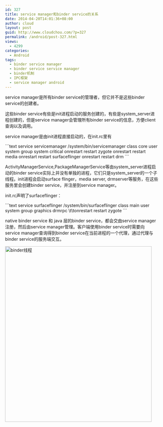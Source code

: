 ```yaml
---
id: 327
title: service manager和binder service的关系
date: 2014-04-20T14:01:36+08:00
author: cloud
layout: post
guid: http://www.cloudchou.com/?p=327
permalink: /android/post-327.html
views:
  - 4299
categories:
  - Android
tags:
  - binder service manager
  - binder service service manager
  - binder机制
  - IPC框架
  - service manager android
---
```

<p>service manager是所有binder service的管理者，但它并不是这些binder service的创建者。</p>

<p>这些binder service有些是init进程启动的服务创建的，有些是system_server进程创建的，但是service manager会管理所有binder service的信息，方便client查询以及调用。</p>
<p>service manager是由init进程直接启动的，在init.rc里有 </p>
```text
service servicemanager /system/bin/servicemanager
    class core
    user system
    group system
    critical
    onrestart restart zygote
    onrestart restart media
    onrestart restart surfaceflinger
    onrestart restart drm
```   

<p>ActivityManagerService,PackageManagerService等由system_server进程启动的binder service实际上并没有单独的进程，它们只是system_server的一个子线程。init进程会启动surface flinger，media server, drmserver等服务，在这些服务里会创建binder service，并注册到service manager。</p>
<p>init.rc声明了surfaceflinger：</p>
```text
service surfaceflinger /system/bin/surfaceflinger
    class main
    user system
    group graphics drmrpc
\t\tonrestart restart zygote
```    
<p>native binder service 和 java 层的binder service，都会交由service manager注册，然后由service manager管理。客户端使用binder service时需要向service manager查询得到binder service在当前进程的一个代理，通过代理与binder service的服务端交互。</p>
<a href="http://www.cloudchou.com/wp-content/uploads/2014/04/binder线程.png"><img src="http://www.cloudchou.com/wp-content/uploads/2014/04/binder线程.png" alt="binder线程" width="480" height="573" class="alignnone size-full wp-image-329" /></a>
